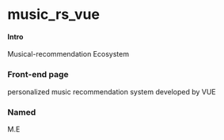 # music_rs_vue

#### Intro
Musical-recommendation Ecosystem

### Front-end page
personalized music recommendation system developed by VUE

### Named
M.E